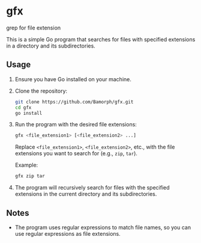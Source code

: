 # gfx
grep for file extension

This is a simple Go program that searches for files with specified extensions in a directory and its subdirectories.

## Usage

1. Ensure you have Go installed on your machine.
2. Clone the repository:

    ```bash
    git clone https://github.com/Bamorph/gfx.git
    cd gfx
    go install
    ```

3. Run the program with the desired file extensions:

    ```bash
    gfx <file_extension1> [<file_extension2> ...]
    ```

   Replace `<file_extension1>`, `<file_extension2>`, etc., with the file extensions you want to search for (e.g., `zip`, `tar`).

   Example:

    ```bash
    gfx zip tar
    ```

4. The program will recursively search for files with the specified extensions in the current directory and its subdirectories.

## Notes

- The program uses regular expressions to match file names, so you can use regular expressions as file extensions.
